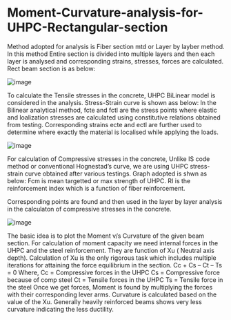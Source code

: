 # Moment-Curvature-analysis-for-UHPC-Rectangular-section


Method adopted for analysis is Fiber section mtd or Layer by layber method. In this method Entire section is divided into multiple layers and then each layer is analysed and corresponding strains, stresses, forces are calculated.
Rect beam section is as below:


![image](https://github.com/gorillamindset/Moment-Curvature-analysis-for-UHPC-Rectangular-section/assets/138226552/8a11b4b1-22e2-4408-932b-7fb3ca539da6)

                  
To calculate the Tensile stresses in the concrete, UHPC BiLinear model is considered in the analysis. Stress-Strain curve is shown ass below:
In the Bilinear analytical method, fcte and fctl are the stress points where elastic and loalization stresses are calculated using constitutive relations obtained from testing. Corresponding strains ecte and ectl are further used to determine where exactly the material is localised while applying the loads.


![image](https://github.com/gorillamindset/Moment-Curvature-analysis-for-UHPC-Rectangular-section/assets/138226552/db0be4e3-4700-427b-afe6-a7ca38199c0f)

   
For calculation of Compressive stresses in the concrete, Unlike IS code method or conventional Hognestad’s curve, we are using UHPC stress-strain curve obtained after various testings. Graph adopted is shwn as below:
Fcm is mean targetted or max strength of UHPC. RI is the reinforcement index which is a function of fiber reinforcement.

Corresponding points are found and then used in the layer by layer analysis in the calculaton of compressive stresses in the concrete.

![image](https://github.com/gorillamindset/Moment-Curvature-analysis-for-UHPC-Rectangular-section/assets/138226552/fb9d1824-3d1d-4114-8607-3bc8990acbe1)


The basic idea is to plot the Moment v/s Curvature of the given beam section. For calculation of moment capacity we need internal forces in the UHPC and the steel reinforcement. They are function of Xu ( Neutral axis depth). 
Calculation of Xu is the only rigorous task which includes multiple iterations for attaining the force equilibrium in the section.
Cc + Cs – Ct – Ts = 0
Where,
Cc = Compressive forces in the UHPC
Cs = Compressive force because of comp steel
Ct = Tensile forces in the UHPC
Ts = Tensile force in the steel
Once we get forces, Moment is found by multiplying the forces with their corresponding lever arms.
Curvature is calculated based on the value of the Xu.
Generally heavily reinforced beams shows very less curvature indicating the less ductility.
